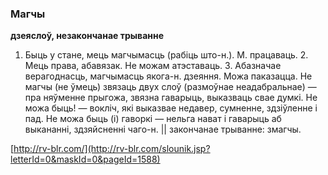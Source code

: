 ### Магчы
**дзеяслоў, незакончанае трыванне**

1. Быць у стане, мець магчымасць (рабіць што-н.). М. працаваць. 2. Мець права, абавязак. Не можам атэставаць. 3. Абазначае верагоднасць, магчымасць якога-н. дзеяння. Можа паказацца. Не магчы (не ўмець) звязаць двух слоў (размоўнае неадабральнае) — пра няўменне прыгожа, звязна гаварыць, выказваць свае думкі. Не можа быць! — вокліч, які выказвае недавер, сумненне, здзіўленне і пад. Не можа быць (і) гаворкі — нельга нават і гаварыць аб выкананні, здзяйсненні чаго-н. || закончанае трыванне: змагчы.

<a rel="author">[http://rv-blr.com/](http://rv-blr.com/slounik.jsp?letterId=0&maskId=0&pageId=1588)</a>
